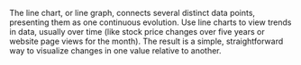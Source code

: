 The line chart, or line graph, connects several distinct data points, presenting them as one continuous evolution. 
Use line charts to view trends in data, usually over time (like stock price changes over five years or website page views for the month). 
The result is a simple, straightforward way to visualize changes in one value relative to another.

